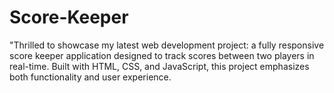 # Score-Keeper
"Thrilled to showcase my latest web development project: a fully responsive score keeper application designed to track scores between two players in real-time. Built with HTML, CSS, and JavaScript, this project emphasizes both functionality and user experience. 
